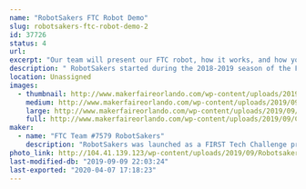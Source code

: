 ```yaml
---
name: "RobotSakers FTC Robot Demo"
slug: robotsakers-ftc-robot-demo-2
id: 37726
status: 4
url: 
excerpt: "Our team will present our FTC robot, how it works, and how you can get involved in FIRST to work with your own team and build a robot."
description: " RobotSakers started during the 2018-2019 season of the FIRST Tech Challenge and developed a robot to compete in the year's game, Rover Ruckus. After experiencing our first season and learning the ropes of robotics, our dedication to spreading STEM has skyrocketed and we want to extend our mission to Maker Faire by demoing our robot. Our exhibit will showcase our bot, how we built it, and how you can get involved in FIRST."
location: Unassigned
images:
  - thumbnail: http://www.makerfaireorlando.com/wp-content/uploads/2019/09/Capture.jpg
    medium: http://www.makerfaireorlando.com/wp-content/uploads/2019/09/Capture.jpg
    large: http://www.makerfaireorlando.com/wp-content/uploads/2019/09/Capture.jpg
    full: http://www.makerfaireorlando.com/wp-content/uploads/2019/09/Capture.jpg
maker:
  - name: "FTC Team #7579 RobotSakers"
    description: "RobotSakers was launched as a FIRST Tech Challenge program by a group of students with an interest in engineering and robotics.  Our team’s mission is to inspire young people to become leaders in Science, Technology, Engineering, and Mathematics by developing partnerships with industry professionals to solve annual engineering challenges put forth by FIRST.  We are building a foundation of technical skills, social skills, and values to create leaders in the STEM community."
photo_link: http://104.41.139.123/wp-content/uploads/2019/09/Robotsakers-logo.png
last-modified-db: "2019-09-09 22:03:24"
last-exported: "2020-04-07 17:18:23"
---
```

